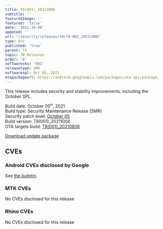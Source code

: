 ```yaml
---
title: T8(001)_20211008
subtitle: ''
featuredImage: ''
featured: 'false'
date: '2021-10-08'
updated: ''
url: "/security/releases/t8/t8-001_20211008"
type: doc
published: 'true'
parent: T8
topic: T8 Releases
order: '0'
softwaresku: '001'
releasetype: SMR
softwarespl: Oct 05, 2021
otapackageurl: https://android.googleapis.com/packages/ota-api/package/c652830977c28bcef58d82d5c3c64ddee9a397af.zip
---
```


This release includes security and stability improvements, including the October SPL.

Build date: October 05<sup><small>th</small></sup>, 2021  
Build type: Security Maintenance Release (SMR)  
Security patch level: [October 05](https://source.android.com/security/bulletin/2021-10-01)  
Build version: T8(001)_20211008  
OTA targets build: [T8(001)_20210806](/security/releases/t8/t8-001_20210806)

<i class="far fa-cloud-download-alt"></i> [Download update package](https://android.googleapis.com/packages/ota-api/package/c652830977c28bcef58d82d5c3c64ddee9a397af.zip)

## CVEs
### Android CVEs disclosed by Google

See [the bulletin](https://source.android.com/security/bulletin/2021-10-01).

### MTK CVEs

No CVEs disclosed for this release

### Rhino CVEs
No CVEs disclosed for this release
